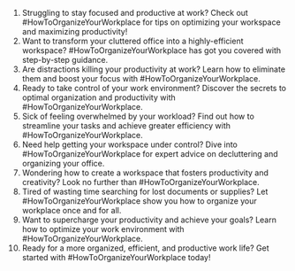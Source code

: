 1. Struggling to stay focused and productive at work? Check out #HowToOrganizeYourWorkplace for tips on optimizing your workspace and maximizing productivity!
2. Want to transform your cluttered office into a highly-efficient workspace? #HowToOrganizeYourWorkplace has got you covered with step-by-step guidance.
3. Are distractions killing your productivity at work? Learn how to eliminate them and boost your focus with #HowToOrganizeYourWorkplace.
4. Ready to take control of your work environment? Discover the secrets to optimal organization and productivity with #HowToOrganizeYourWorkplace.
5. Sick of feeling overwhelmed by your workload? Find out how to streamline your tasks and achieve greater efficiency with #HowToOrganizeYourWorkplace.
6. Need help getting your workspace under control? Dive into #HowToOrganizeYourWorkplace for expert advice on decluttering and organizing your office.
7. Wondering how to create a workspace that fosters productivity and creativity? Look no further than #HowToOrganizeYourWorkplace.
8. Tired of wasting time searching for lost documents or supplies? Let #HowToOrganizeYourWorkplace show you how to organize your workplace once and for all.
9. Want to supercharge your productivity and achieve your goals? Learn how to optimize your work environment with #HowToOrganizeYourWorkplace.
10. Ready for a more organized, efficient, and productive work life? Get started with #HowToOrganizeYourWorkplace today!
